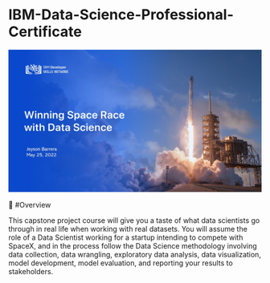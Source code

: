 # IBM-Data-Science-Professional-Certificate

![Capstone Final Project](https://github.com/IngJeyson/IBM-Data-Science-Professional-Certificate/blob/main/Cover.jpg)

:open_book: #Overview

This capstone project course will give you a taste of what data scientists go through in real life when working with real datasets. You will assume the role of a Data Scientist working for a startup intending to compete with SpaceX, and in the process follow the Data Science methodology involving data collection, data wrangling, exploratory data analysis, data visualization, model development, model evaluation, and reporting your results to stakeholders.
